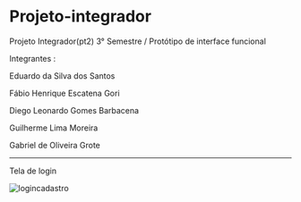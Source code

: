 # Projeto-integrador
Projeto Integrador(pt2) 3° Semestre / Protótipo de interface funcional


Integrantes :


Eduardo da Silva dos Santos

Fábio Henrique Escatena Gori 

Diego Leonardo Gomes Barbacena 

Guilherme Lima Moreira

Gabriel de Oliveira Grote 


---------------------------------------------------------


Tela de login 

![logincadastro](https://github.com/eduardeveloper/Projeto-integrador/assets/85944103/a34bda6c-df8c-4b87-a972-1c6f0d4a62c3)

